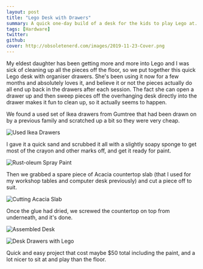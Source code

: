 ```yaml
---
layout: post
title: "Lego Desk with Drawers"
summary: A quick one-day build of a desk for the kids to play Lego at. Made from a rescued set of Ikea drawers and some scrap Acacia kitchen counter-top slab. Nothing fancy in this one, we just sanded/painted the Ikea drawers and then attached the top, but I think it turned out disproportionately good for how little effort was required. It's now a unique "custom" piece of furniture that gets almost daily use.
tags: [Hardware]
twitter:
github:
cover: http://obsoletenerd.com/images/2019-11-23-Cover.png
---
```


My eldest daughter has been getting more and more into Lego and I was sick of cleaning up all the pieces off the floor, so we put together this quick Lego desk with organiser drawers. She's been using it now for a few months and absolutely loves it, and believe it or not the pieces actually do all end up back in the drawers after each session. The fact she can open a drawer up and then sweep pieces off the overhanging desk directly into the drawer makes it fun to clean up, so it actually seems to happen.

We found a used set of Ikea drawers from Gumtree that had been drawn on by a previous family and scratched up a bit so they were very cheap.

![Used Ikea Drawers](http://obsoletenerd.com/images/2019-11-23-Lego-Desk-1.jpg)

I gave it a quick sand and scrubbed it all with a slightly soapy sponge to get most of the crayon and other marks off, and get it ready for paint.

![Rust-oleum Spray Paint](http://obsoletenerd.com/images/2019-11-23-Lego-Desk-2.jpg)

Then we grabbed a spare piece of Acacia countertop slab (that I used for my workshop tables and computer desk previously) and cut a piece off to suit.

![Cutting Acacia Slab](http://obsoletenerd.com/images/2019-11-23-Lego-Desk-3.jpg)

Once the glue had dried, we screwed the countertop on top from underneath, and it's done.

![Assembled Desk](http://obsoletenerd.com/images/2019-11-23-Lego-Desk-4.jpg)

![Desk Drawers with Lego](http://obsoletenerd.com/images/2019-11-23-Lego-Desk-5.jpg)

Quick and easy project that cost maybe $50 total including the paint, and a lot nicer to sit at and play than the floor.
